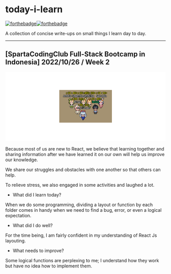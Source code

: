 # today-i-learn

[![forthebadge](https://forthebadge.com/images/badges/built-with-love.svg)](https://wajahatkarim.com)[![forthebadge](https://forthebadge.com/images/badges/makes-people-smile.svg)](https://wajahatkarim.com)

A collection of concise write-ups on small things I learn day to day.

---

## [SpartaCodingClub Full-Stack Bootcamp in Indonesia] 2022/10/26 / Week 2

![image](/images/7.png)

Because most of us are new to React, we believe that learning together and sharing information after we have learned it on our own will help us improve our knowledge.

We share our struggles and obstacles with one another so that others can help.

To relieve stress, we also engaged in some activities and laughed a lot.

- What did I learn today?

When we do some programming, dividing a layout or function by each folder comes in handy when we need to find a bug, error, or even a logical expectation.

- What did I do well?

For the time being, I am fairly confident in my understanding of React Js layouting.

- What needs to improve?

Some logical functions are perplexing to me; I understand how they work but have no idea how to implement them.
